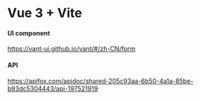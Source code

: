 # Vue 3 + Vite

#### UI component

https://vant-ui.github.io/vant/#/zh-CN/form

#### API

https://apifox.com/apidoc/shared-205c93aa-6b50-4a1a-85be-b93dc5304443/api-197521919
